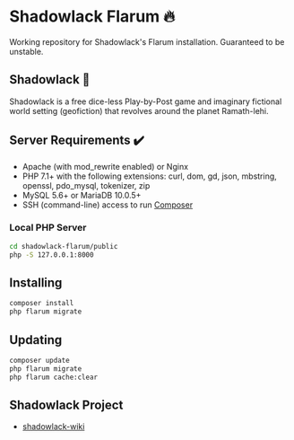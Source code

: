 # Shadowlack Flarum 🔥

Working repository for Shadowlack's Flarum installation. Guaranteed to be unstable.

## Shadowlack 🌌 

Shadowlack is a free dice-less Play-by-Post game and imaginary fictional world setting (geofiction) that revolves around the planet Ramath-lehi.

## Server Requirements ✔️

* Apache (with mod_rewrite enabled) or Nginx
* PHP 7.1+ with the following extensions: curl, dom, gd, json, mbstring, openssl, pdo_mysql, tokenizer, zip
* MySQL 5.6+ or MariaDB 10.0.5+
* SSH (command-line) access to run [Composer](https://getcomposer.org/)

### Local PHP Server

```bash
cd shadowlack-flarum/public
php -S 127.0.0.1:8000
```

## Installing

```bash
composer install
php flarum migrate
```

## Updating

```bash
composer update
php flarum migrate
php flarum cache:clear
```

## Shadowlack Project

* [shadowlack-wiki](https://github.com/shriker/shadowlack-wiki)
